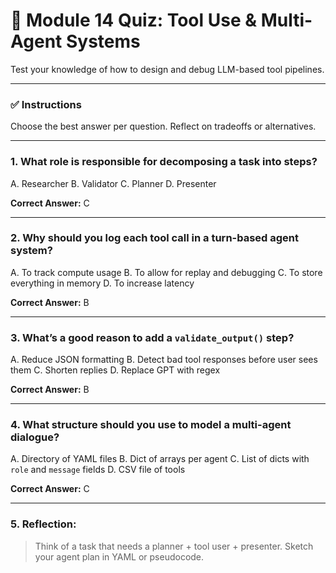 # 🧪 Module 14 Quiz: Tool Use & Multi-Agent Systems

Test your knowledge of how to design and debug LLM-based tool pipelines.

---

### ✅ Instructions

Choose the best answer per question. Reflect on tradeoffs or alternatives.

---

### 1. What role is responsible for decomposing a task into steps?

A. Researcher
B. Validator
C. Planner
D. Presenter

**Correct Answer:** C

---

### 2. Why should you log each tool call in a turn-based agent system?

A. To track compute usage
B. To allow for replay and debugging
C. To store everything in memory
D. To increase latency

**Correct Answer:** B

---

### 3. What’s a good reason to add a `validate_output()` step?

A. Reduce JSON formatting
B. Detect bad tool responses before user sees them
C. Shorten replies
D. Replace GPT with regex

**Correct Answer:** B

---

### 4. What structure should you use to model a multi-agent dialogue?

A. Directory of YAML files
B. Dict of arrays per agent
C. List of dicts with `role` and `message` fields
D. CSV file of tools

**Correct Answer:** C

---

### 5. Reflection:

> Think of a task that needs a planner + tool user + presenter. Sketch your agent plan in YAML or pseudocode.
